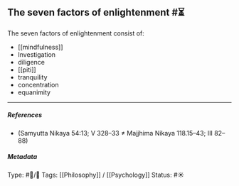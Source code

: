 ## The seven factors of enlightenment  #⏳ 

The seven factors of enlightenment consist of: 

- [[mindfulness]]
- Investigation
- diligence
- [[piti]]
- tranquility
- concentration
- equanimity

___

##### References

- (Samyutta Nikaya 54:13; V 328–33 ≠ Majjhima Nikaya 118.15–43; III 82–88)

##### Metadata
Type: #🔵/🔵 
Tags: [[Philosophy]] / [[Psychology]]
Status: #☀️ 